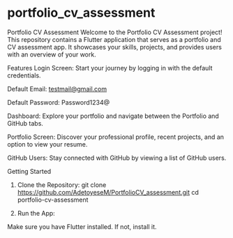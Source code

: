 # portfolio_cv_assessment

Portfolio CV Assessment
Welcome to the Portfolio CV Assessment project! This repository contains a Flutter application that serves as a portfolio and CV assessment app. It showcases your skills, projects, and provides users with an overview of your work.

Features
Login Screen: Start your journey by logging in with the default credentials.

Default Email: testmail@gmail.com

Default Password: Password1234@

Dashboard: Explore your portfolio and navigate between the Portfolio and GitHub tabs.

Portfolio Screen: Discover your professional profile, recent projects, and an option to view your resume.

GitHub Users: Stay connected with GitHub by viewing a list of GitHub users.

Getting Started
1. Clone the Repository:
git clone https://github.com/AdetoyeseM/PortfolioCV_assessment.git
cd portfolio-cv-assessment

2. Run the App:

Make sure you have Flutter installed. If not, install it.
